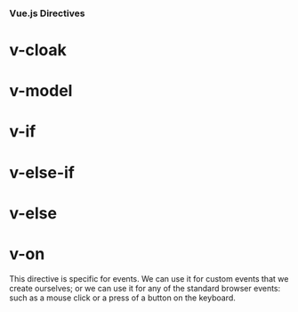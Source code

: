 
### Vue.js Directives
# v-cloak

# v-model


# v-if

# v-else-if

# v-else

# v-on
This directive is specific for events. We can use it for custom events that we create ourselves; or we can use it for any of the standard browser events: such as a mouse click or a press of a button on the keyboard. 
